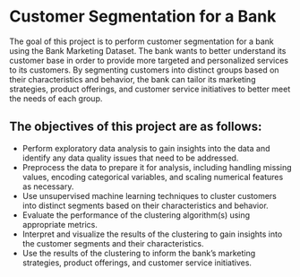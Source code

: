 # Customer Segmentation for a Bank

The goal of this project is to perform customer segmentation for a bank using the Bank Marketing Dataset. The bank wants to better understand its customer base in order to provide more targeted and personalized services to its customers. By segmenting customers into distinct groups based on their characteristics and behavior, the bank can tailor its marketing strategies, product offerings, and customer service initiatives to better meet the needs of each group.

## The objectives of this project are as follows:
* Perform exploratory data analysis to gain insights into the data and identify any data quality issues that need to be addressed.
* Preprocess the data to prepare it for analysis, including handling missing values, encoding categorical variables, and scaling numerical features as necessary.
* Use unsupervised machine learning techniques to cluster customers into distinct segments based on their characteristics and behavior.
* Evaluate the performance of the clustering algorithm(s) using appropriate metrics.
* Interpret and visualize the results of the clustering to gain insights into the customer segments and their characteristics.
* Use the results of the clustering to inform the bank’s marketing strategies, product offerings, and customer service initiatives.
